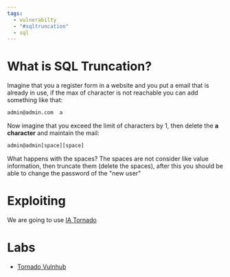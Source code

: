 ```yaml
---
tags:
  - vulnerabilty
  - "#sqltruncation"
  - sql
---
```

# What is SQL Truncation?

Imagine that you a register form in a website and you put a email that is already in use, if the max of character is not reachable you can add something like that:

````bash
admin@admin.com  a
````

Now imagine that you exceed the limit of characters by 1, then delete the **a character** and maintain the mail:

````bash
admin@admin[space][space]
````

What happens with the spaces? The spaces are not consider like value information, then truncate them (delete the spaces), after this you should be able to change the password of the "new user"

# Exploiting

We are going to use [IA Tornado](../../CTF/VulnHub/IA%20Tornado.md) 

# Labs

- [Tornado Vulnhub](https://www.vulnhub.com/entry/ia-tornado,639/)

